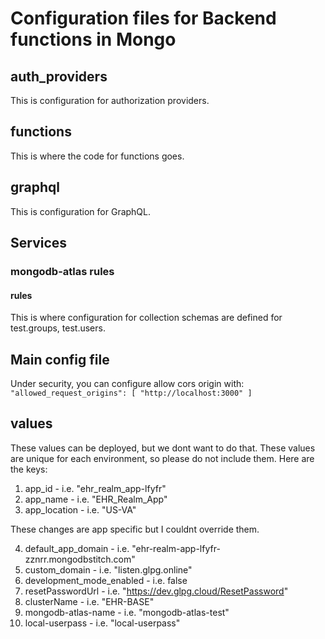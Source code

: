 # Configuration files for Backend functions in Mongo

## auth_providers

This is configuration for authorization providers.

## functions

This is where the code for functions goes.

## graphql

This is configuration for GraphQL.

## Services

### mongodb-atlas rules

#### rules

This is where configuration for collection schemas are defined for test.groups, test.users.  

## Main config file

Under security, you can configure allow cors origin with: ``` "allowed_request_origins": [ "http://localhost:3000" ] ```

## values

These values can be deployed, but we dont want to do that.  These values are unique for each environment, so please do not include them.  Here are the keys:

1. app_id - i.e. "ehr_realm_app-lfyfr"
2. app_name - i.e. "EHR_Realm_App"
3. app_location - i.e. "US-VA"

These changes are app specific but I couldnt override them.

4. default_app_domain - i.e. "ehr-realm-app-lfyfr-zznrr.mongodbstitch.com"
5. custom_domain - i.e. "listen.glpg.online"
6. development_mode_enabled - i.e. false
7. resetPasswordUrl - i.e. "https://dev.glpg.cloud/ResetPassword"
8. clusterName - i.e. "EHR-BASE"
9. mongodb-atlas-name - i.e. "mongodb-atlas-test"
10. local-userpass - i.e. "local-userpass"

